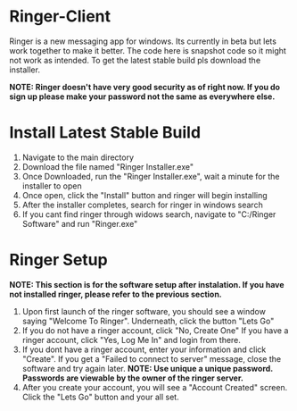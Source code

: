 # Ringer-Client
Ringer is a new messaging app for windows. Its currently in beta but lets work together to make it better. The code here is snapshot code so it might not work as intended. To get the latest stable build pls download the installer. 

**NOTE: Ringer doesn't have very good security as of right now. If you do sign up please make your password not the same as everywhere else.**

# Install Latest Stable Build
 1. Navigate to the main directory
 2. Download the file named "Ringer Installer.exe" 
 3. Once Downloaded, run the "Ringer Installer.exe", wait a minute for the installer to open
 4. Once open, click the "Install" button and ringer will begin installing
 5. After the installer completes, search for ringer in windows search 
 6. If you cant find ringer through widows search, navigate to "C:/Ringer Software" and run "Ringer.exe" 

# Ringer Setup
**NOTE: This section is for the software setup after instalation. If you have not installed ringer, please refer to the previous section.**
 1. Upon first launch of the ringer software, you should see a window saying "Welcome To Ringer". Underneath, click the button "Lets Go" 
 2. If you do not have a ringer account, click "No, Create One" If you have a ringer account, click "Yes, Log Me In" and login from there. 
 3. If you dont have a ringer account, enter your information and click "Create". If you get a "Failed to connect to server" message, close the software  and try again later. 
 **NOTE: Use unique a unique password. Passwords are viewable by the owner of the ringer server.** 
 4. After you create your account, you will see a "Account Created" screen. Click the "Lets Go" button and your all set. 
